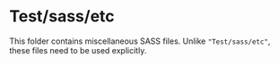 # Test/sass/etc

This folder contains miscellaneous SASS files. Unlike `"Test/sass/etc"`, these files
need to be used explicitly.
